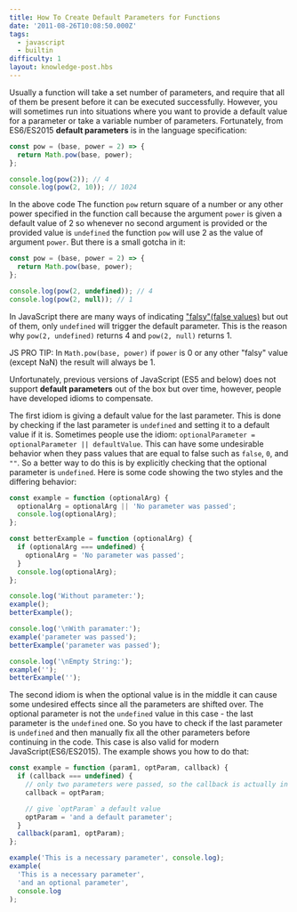 ```yaml
---
title: How To Create Default Parameters for Functions
date: '2011-08-26T10:08:50.000Z'
tags:
  - javascript
  - builtin
difficulty: 1
layout: knowledge-post.hbs
---
```


Usually a function will take a set number of parameters, and require that all of them be present before it can be executed successfully. However, you will sometimes run into situations where you want to provide a default value for a parameter or take a variable number of parameters. Fortunately, from ES6/ES2015 **default parameters** is in the language specification:

```js
const pow = (base, power = 2) => {
  return Math.pow(base, power);
};

console.log(pow(2)); // 4
console.log(pow(2, 10)); // 1024
```

In the above code The function `pow` return square of a number or any other power specified in the function call because the argument `power` is given a default value of 2 so whenever no second argument is provided or the provided value is `undefined` the function `pow` will use 2 as the value of argument `power`. But there is a small gotcha in it:

```js
const pow = (base, power = 2) => {
  return Math.pow(base, power);
};

console.log(pow(2, undefined)); // 4
console.log(pow(2, null)); // 1
```

In JavaScript there are many ways of indicating ["falsy"(false values)](/en/knowledge/javascript-conventions/what-are-truthy-and-falsy-values/) but out of them, only `undefined` will trigger the default parameter. This is the reason why `pow(2, undefined)` returns 4 and `pow(2, null)` returns 1.

JS PRO TIP: In `Math.pow(base, power)` if `power` is 0 or any other "falsy" value (except NaN) the result will always be 1.

Unfortunately, previous versions of JavaScript (ES5 and below) does not support **default parameters** out of the box but over time, however, people have developed idioms to compensate.

The first idiom is giving a default value for the last parameter. This is done by checking if the last parameter is `undefined` and setting it to a default value if it is. Sometimes people use the idiom: `optionalParameter = optionalParameter || defaultValue`. This can have some undesirable behavior when they pass values that are equal to false such as `false`, `0`, and `""`. So a better way to do this is by explicitly checking that the optional parameter is `undefined`. Here is some code showing the two styles and the differing behavior:

```js
const example = function (optionalArg) {
  optionalArg = optionalArg || 'No parameter was passed';
  console.log(optionalArg);
};

const betterExample = function (optionalArg) {
  if (optionalArg === undefined) {
    optionalArg = 'No parameter was passed';
  }
  console.log(optionalArg);
};

console.log('Without parameter:');
example();
betterExample();

console.log('\nWith paramater:');
example('parameter was passed');
betterExample('parameter was passed');

console.log('\nEmpty String:');
example('');
betterExample('');
```

The second idiom is when the optional value is in the middle it can cause some undesired effects since all the parameters are shifted over. The optional parameter is not the `undefined` value in this case - the last parameter is the `undefined` one. So you have to check if the last parameter is `undefined` and then manually fix all the other parameters before continuing in the code. This case is also valid for modern JavaScript(ES6/ES2015). The example shows you how to do that:

```js
const example = function (param1, optParam, callback) {
  if (callback === undefined) {
    // only two parameters were passed, so the callback is actually in `optParam`
    callback = optParam;

    // give `optParam` a default value
    optParam = 'and a default parameter';
  }
  callback(param1, optParam);
};

example('This is a necessary parameter', console.log);
example(
  'This is a necessary parameter',
  'and an optional parameter',
  console.log
);
```
